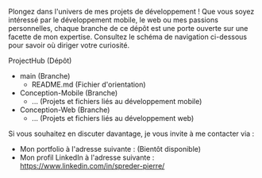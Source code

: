 Plongez dans l'univers de mes projets de développement ! Que vous soyez intéressé par le développement mobile, le web ou mes passions personnelles, chaque branche de ce dépôt est une porte ouverte sur une facette de mon expertise. Consultez le schéma de navigation ci-dessous pour savoir où diriger votre curiosité.

ProjectHub (Dépôt)
- main (Branche)
    - README.md (Fichier d'orientation)
- Conception-Mobile (Branche)
    - ... (Projets et fichiers liés au développement mobile)
- Conception-Web (Branche)
    - ... (Projets et fichiers liés au développement web)

Si vous souhaitez en discuter davantage, je vous invite à me contacter via :
  - Mon portfolio à l'adresse suivante : (Bientôt disponible)
  - Mon profil LinkedIn à l'adresse suivante : https://www.linkedin.com/in/spreder-pierre/
